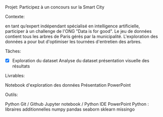 Projet: Participez à un concours sur la Smart City

Contexte:

en tant qu’expert indépendant spécialisé en intelligence artificielle, participer à un challenge de l'ONG "Data is for good". Le jeu de données contient tous les arbres de Paris gérés par la municipalité. L'exploration des données a pour but d'optimiser les tournées d'entretien des arbres.

Tâches:

- [x] Exploration du dataset
Analyse du dataset
présentation visuelle des résultats

Livrables:

Notebook d'exploration des données
Présentation PowerPoint

Outils:

Python
Git / Github
Jupyter notebook / Python IDE
PowerPoint
Python : libraires additionnelles
numpy
pandas
seaborn
sklearn
missingo
